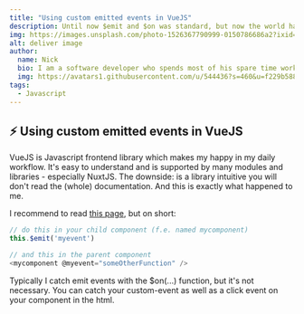 ```yaml
---
title: "Using custom emitted events in VueJS" 
description: Until now $emit and $on was standard, but now the world has changed ...
img: https://images.unsplash.com/photo-1526367790999-0150786686a2?ixid=MXwxMjA3fDB8MHxwaG90by1wYWdlfHx8fGVufDB8fHw%3D&ixlib=rb-1.2.1&auto=format&fit=crop&w=1502&q=80
alt: deliver image
author: 
  name: Nick
  bio: I am a software developer who spends most of his spare time working on open source projects. I also like taking pictures and playing table football.
  img: https://avatars1.githubusercontent.com/u/544436?s=460&u=f229b588fbb1b79aab2ab6f029cec5e6e7909af1&v=4
tags: 
  - Javascript
---
```


## ⚡ Using custom emitted events in VueJS

VueJS is Javascript frontend library which makes my happy in my daily workflow. It's easy to understand
and is supported by many modules and libraries - especially NuxtJS. The downside: is a library intuitive you will don't read the (whole) documentation. And this is exactly what happened to me.

I recommend to read [this page](https://vuejs.org/v2/guide/components-custom-events.html), but on short:

```javascript
// do this in your child component (f.e. named mycomponent)
this.$emit('myevent')

// and this in the parent component
<mycomponent @myevent="someOtherFunction" />
```

Typically I catch emit events with the $on(...) function, but it's not necessary. You can catch your custom-event as well as a click event on your component in the html.